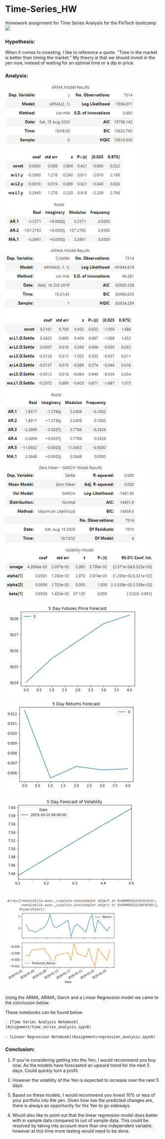 # Time-Series_HW
Homework assignment for Time Series Analysis for the FinTech bootcamp
![](unit-10-readme-photo.png)

### Hypothesis:

When it comes to investing, I like to reference a quote. "Time in the market is better than timing the market." My theory is that we should invest in the yen now, instead of waiting for an optimal time or a dip in price. 

### Analysis:

![ARMA Model Results](Assignment/Resources/Arma.png)

![ARIMA Model Results](Assignment/Resources/Arima.png)

![Garch Model Results](Assignment/Resources/garch.png)

![5 Day Pct Return](Assignment/Resources/5day_forecast.png)

![5 Day Forecast](Assignment/Resources/5day_return.png)

![5 Day Volatility Forecast](Assignment/Resources/volatility.png)

![Linear Regression](Assignment/Resources/linear_regression.png)

Using the ARMA, ARIMA, Garch and a Linear Regression model we came to the conclusion below. 

These notebooks can be found below. 

    - [Time Series Analysis Notebook](Assignment/time_series_analysis.ipynb)

    - [Linear Regression Notebook](Assignment/regression_analysis.ipynb)


### Conclusion:

1. If you're considering getting into the Yen, I would recommend you buy now. As the models have forecasted an upward trend for the next 5 days. Could quickly turn a profit. 

2. However the volatility of the Yen is expected to increase over the next 5 days. 

3. Based on these models, I would recommend you invest 10% or less of your portfolio into the yen. Given how low the predicted changes are, there is always an opportunity for the Yen to go sideways.

4. Would also like to point out that the linear regression model does better with in sample data compared to out of sample data. This could be resolved by taking into account more than one independent variable, however at this time more testing would need to be done. 
